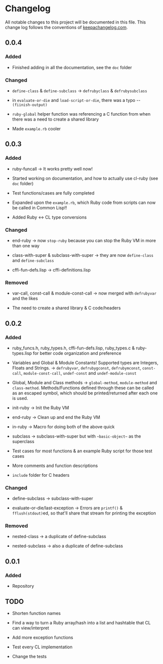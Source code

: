 # Changelog

All notable changes to this project will be documented in this file. This change log follows the conventions of [keepachangelog.com](http://keepachangelog.com/).  

## 0.0.4

### Added

- Finished adding in all the documentation, see the `doc` folder

### Changed

- `define-class` & `define-subclass` -> `defrubyclass` & `defrubysubclass`

- in `evaluate-or-die` and `load-script-or-die`, there was a typo -- `(fiinish-output)`

- `ruby-global` helper function was referencing a C function from when there was a need to create a shared library

- Made `example.rb` cooler

## 0.0.3

### Added

- ruby-funcall -> It works pretty well now!

- Started working on documentation, and how to actually use cl-ruby (see `doc` folder)

- Test functions/cases are fully completed

- Expanded upon the `example.rb`, which Ruby code from scripts can now be called in Common Lisp!!

- Added Ruby <-> CL type conversions

### Changed

- end-ruby -> now `stop-ruby` because you can stop the Ruby VM in more than one way

- class-with-super & subclass-with-super -> they are now `define-class` and `define-subclass`

- cffi-fun-defs.lisp -> cffi-definitions.lisp

### Removed

- var-call, const-call & module-const-call -> now merged with `defrubyvar` and the likes

- The need to create a shared library & C code/headers

## 0.0.2

### Added

- ruby_funcs.h, ruby_types.h, cffi-fun-defs.lisp, ruby_types.c & ruby-types.lisp for better code organization and preference

- Variables and Global & Module Constants! Supported types are Integers, Floats and Strings. -> `defrubyvar`, `defrubygconst`, `defrubymconst`, `const-call`, `module-const-call`, `undef-const` and `undef-module-const`

- Global, Module and Class methods -> `global-method`, `module-method` and `class-method`. Methods/Functions defined through these can be called as an escaped symbol, which should be printed/returned after each one is used.

- init-ruby -> Init the Ruby VM

- end-ruby -> Clean up and end the Ruby VM

- in-ruby -> Macro for doing both of the above quick

- subclass -> subclass-with-super but with `~basic-object~` as the superclass

- Test cases for most functions & an example Ruby script for those test cases

- More comments and function descriptions

- `include` folder for C headers

### Changed

- define-subclass -> subclass-with-super

- evaluate-or-die/last-exception -> Errors are `printf()` & `fflush(stdout)`ed, so that'll share that stream for printing the exception

### Removed

- nested-class -> a duplicate of define-subclass

- nested-subclass -> also a duplicate of define-subclass

## 0.0.1

### Added

- Repository

## TODO

- Shorten function names

- Find a way to turn a Ruby array/hash into a list and hashtable that CL can view/interpret

- Add more exception functions

- Test every CL implementation

- Change the tests